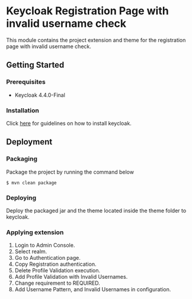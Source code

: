 # Keycloak Registration Page with invalid username check

This module contains the project extension and theme for the registration page with invalid username check.

## Getting Started

### Prerequisites
* Keycloak 4.4.0-Final

### Installation
Click [here](https://www.keycloak.org/docs/latest/getting_started/index.html) for guidelines on how to install keycloak.

## Deployment
### Packaging
Package the project by running the command below

```
$ mvn clean package
```

### Deploying

Deploy the packaged jar and the theme located inside the theme folder to keycloak.

### Applying extension

1. Login to Admin Console.
2. Select realm.
3. Go to Authentication page.
4. Copy Registration authentication.
5. Delete Profile Validation execution.
6. Add Profile Validation with Invalid Usernames.
7. Change requirement to REQUIRED.
8. Add Username Pattern, and Invalid Usernames in configuration.